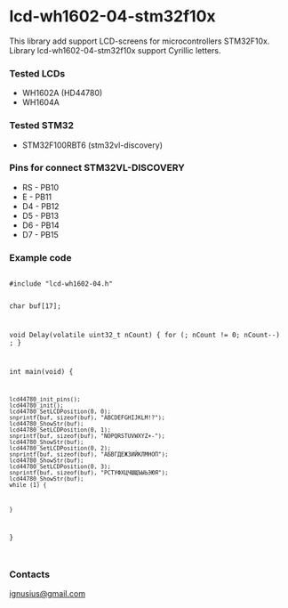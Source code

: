 # lcd-wh1602-04-stm32f10x #

This library add support LCD-screens for microcontrollers STM32F10x.
Library lcd-wh1602-04-stm32f10x support Cyrillic letters.

### Tested LCDs ###

* WH1602A (HD44780)
* WH1604A

### Tested STM32 ###

* STM32F100RBT6 (stm32vl-discovery)


### Pins for connect STM32VL-DISCOVERY ###

* RS - PB10
* E -  PB11
* D4 - PB12
* D5 - PB13
* D6 - PB14
* D7 - PB15

### Example code ###
<code>
#include "lcd-wh1602-04.h"

char buf[17];



void Delay(volatile uint32_t nCount) {
	for (; nCount != 0; nCount--)
		;
}

int main(void) {

	lcd44780_init_pins();
	lcd44780_init();
	lcd44780_SetLCDPosition(0, 0);
	snprintf(buf, sizeof(buf), "ABCDEFGHIJKLM!?");
	lcd44780_ShowStr(buf);
	lcd44780_SetLCDPosition(0, 1);
	snprintf(buf, sizeof(buf), "NOPQRSTUVWXYZ+-");
	lcd44780_ShowStr(buf);
	lcd44780_SetLCDPosition(0, 2);
	snprintf(buf, sizeof(buf), "АБВГДЕЖЗИЙКЛМНОП");
	lcd44780_ShowStr(buf);
	lcd44780_SetLCDPosition(0, 3);
	snprintf(buf, sizeof(buf), "РСТУФХЦЧШЩЪЫЬЭЮЯ");
	lcd44780_ShowStr(buf);
	while (1) {



	}
}

</code>

### Contacts ###

ignusius@gmail.com
